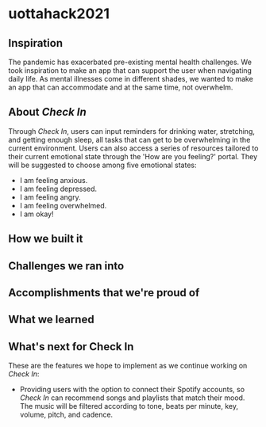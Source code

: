 # uottahack2021

## Inspiration
The pandemic has exacerbated pre-existing mental health challenges. We took inspiration to make an app that can support the user when navigating daily life. As mental illnesses come in different shades, we wanted to make an app that can accommodate and at the same time, not overwhelm.

## About _**Check In**_
Through _Check In_, users can input reminders for drinking water, stretching, and getting enough sleep, all tasks that can get to be overwhelming in the current environment. Users can also access a series of resources tailored to their current emotional state through the 'How are you feeling?' portal. They will be suggested to choose among five emotional states: 

* I am feeling anxious.
* I am feeling depressed.
* I am feeling angry.
* I am feeling overwhelmed.
* I am okay!

## How we built it

## Challenges we ran into

## Accomplishments that we're proud of

## What we learned

## What's next for Check In
These are the features we hope to implement as we continue working on _Check In_:
* Providing users with the option to connect their Spotify accounts, so _Check In_ can recommend songs and playlists that match their mood. The music will be filtered according to tone, beats per minute, key, volume, pitch, and cadence. 
